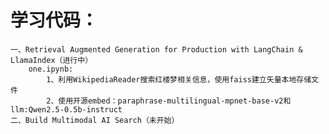 # 学习代码：
    一、Retrieval Augmented Generation for Production with LangChain & LlamaIndex（进行中）
        one.ipynb:
            1、利用WikipediaReader搜索红楼梦相关信息，使用faiss建立矢量本地存储文件
            2、使用开源embed：paraphrase-multilingual-mpnet-base-v2和llm:Qwen2.5-0.5b-instruct
    二、Build Multimodal AI Search（未开始）

